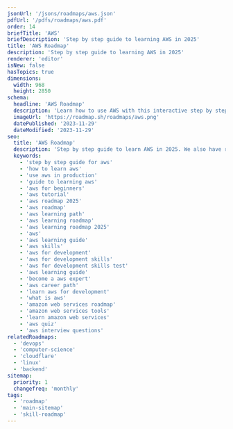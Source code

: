 ```yaml
---
jsonUrl: '/jsons/roadmaps/aws.json'
pdfUrl: '/pdfs/roadmaps/aws.pdf'
order: 14
briefTitle: 'AWS'
briefDescription: 'Step by step guide to learning AWS in 2025'
title: 'AWS Roadmap'
description: 'Step by step guide to learning AWS in 2025'
renderer: 'editor'
isNew: false
hasTopics: true
dimensions:
  width: 968
  height: 2850
schema:
  headline: 'AWS Roadmap'
  description: 'Learn how to use AWS with this interactive step by step guide in 2025. We also have resources and short descriptions attached to the roadmap items so you can get everything you want to learn in one place.'
  imageUrl: 'https://roadmap.sh/roadmaps/aws.png'
  datePublished: '2023-11-29'
  dateModified: '2023-11-29'
seo:
  title: 'AWS Roadmap'
  description: 'Step by step guide to learn AWS in 2025. We also have resources and short descriptions attached to the roadmap items so you can get everything you want to learn in one place.'
  keywords:
    - 'step by step guide for aws'
    - 'how to learn aws'
    - 'use aws in production'
    - 'guide to learning aws'
    - 'aws for beginners'
    - 'aws tutorial'
    - 'aws roadmap 2025'
    - 'aws roadmap'
    - 'aws learning path'
    - 'aws learning roadmap'
    - 'aws learning roadmap 2025'
    - 'aws'
    - 'aws learning guide'
    - 'aws skills'
    - 'aws for development'
    - 'aws for development skills'
    - 'aws for development skills test'
    - 'aws learning guide'
    - 'become a aws expert'
    - 'aws career path'
    - 'learn aws for development'
    - 'what is aws'
    - 'amazon web services roadmap'
    - 'amazon web services tools'
    - 'learn amazon web services'
    - 'aws quiz'
    - 'aws interview questions'
relatedRoadmaps:
  - 'devops'
  - 'computer-science'
  - 'cloudflare'
  - 'linux'
  - 'backend'
sitemap:
  priority: 1
  changefreq: 'monthly'
tags:
  - 'roadmap'
  - 'main-sitemap'
  - 'skill-roadmap'
---
```

